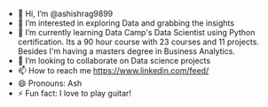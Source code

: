 - 👋 Hi, I’m @ashishrag9899
- 👀 I’m interested in exploring Data and grabbing the insights
- 🌱 I’m currently learning Data Camp's Data Scientist using Python certification. Its a 90 hour course with 23 courses and 11 projects. Besides I'm having a masters degree in Business Analytics.
- 💞️ I’m looking to collaborate on Data science projects
- 📫 How to reach me https://www.linkedin.com/feed/
- 😄 Pronouns: Ash
- ⚡ Fun fact: I love to play guitar!

<!---
ashishrag9899/ashishrag9899 is a ✨ special ✨ repository because its `README.md` (this file) appears on your GitHub profile.
You can click the Preview link to take a look at your changes.
--->
